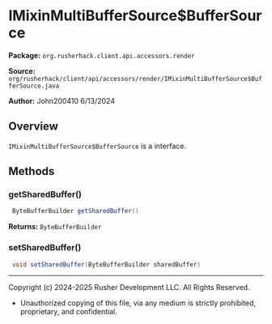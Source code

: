 # IMixinMultiBufferSource$BufferSource

**Package:** `org.rusherhack.client.api.accessors.render`

**Source:** `org/rusherhack/client/api/accessors/render/IMixinMultiBufferSource$BufferSource.java`

**Author:** John200410 6/13/2024



## Overview

`IMixinMultiBufferSource$BufferSource` is a interface.

## Methods

### getSharedBuffer()

```java
 ByteBufferBuilder getSharedBuffer()
```

**Returns:** `ByteBufferBuilder`

### setSharedBuffer()

```java
 void setSharedBuffer(ByteBufferBuilder sharedBuffer)
```

---

Copyright (c) 2024-2025 Rusher Development LLC. All Rights Reserved.
* Unauthorized copying of this file, via any medium is strictly prohibited, proprietary, and confidential.
